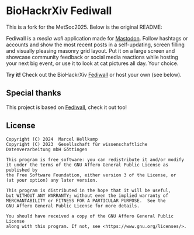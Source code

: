 # BioHackrXiv Fediwall

This is a fork for the MetSoc2025. Below is the original README:

Fediwall is a *media wall* application made for [Mastodon](https://joinmastodon.org/). Follow hashtags or accounts and show the most recent posts in a self-updating,
screen filling and visually pleasing masonry grid layout. Put it on a large screen and showcase community feedback or social media reactions while hosting your next
big event, or use it to look at cat pictures all day. Your choice.

**Try it!** Check out the BioHackrXiv [Fediwall](https://fediwall.biohackrxiv.org/) or host your own (see below).


## Special thanks

This project is based on [Fediwall](https://github.com/defnull/fediwall), check it out too!


## License

    Copyright (C) 2024  Marcel Hellkamp
    Copyright (C) 2023  Gesellschaft für wissenschaftliche Datenverarbeitung mbH Göttingen

    This program is free software: you can redistribute it and/or modify
    it under the terms of the GNU Affero General Public License as published by
    the Free Software Foundation, either version 3 of the License, or
    (at your option) any later version.

    This program is distributed in the hope that it will be useful,
    but WITHOUT ANY WARRANTY; without even the implied warranty of
    MERCHANTABILITY or FITNESS FOR A PARTICULAR PURPOSE.  See the
    GNU Affero General Public License for more details.

    You should have received a copy of the GNU Affero General Public License
    along with this program. If not, see <https://www.gnu.org/licenses/>.
